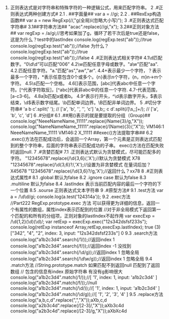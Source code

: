 1. 正则表达式是对字符串和特殊字符的一种逻辑公式，用来匹配字符串。
2 .#正则表达式两种创建方式#
  2.1 . ##字面量##
     var  a = //gi;
  2.2 . ##RexExp构造函数##
     var a = new RegExp(//,"g(全局)i(忽略大小写)");
3 .#正则表达式匹配字符串#
  3.1##字符串方法##
     "acac".replace(//gi,"x");
  3.2##正则对象方法##
      var regExp = /a/gi;//思考如果加了g，循环了若干次后是true还是false，这是为什么？test中的lastIndex
       console.log(regExp.test("ab"));//true
       console.log(regExp.test("ab"));//false 为什么？
       console.log(regExp.test("ab"));//true
       console.log(regExp.test("ab"));//false 
4 .#正则表达式相关字符#
  4.1\d匹配数字。“0\d\d”可以匹配“006”
  4.2\w匹配任意字母或数字。"a\w"匹配"aa".
  4.2.匹配任意字符。"a."匹配"as","aw","ar".
  4.4+表示最少一个字符，？表示最多一个字符，*表示任意包含0个或多个。{n}表示n个字符，{n，m}n->m个字符。
  4.5\s匹配一个空格。
  4.6[]表示范围，[abc]代表abc中任意一个字符。[^代表字符取反]，[^abc]代表非abc中的任意一个字符.
  4.7-代表范围，[a-c3-6]。
  4.8a|b匹配a或者b。
  4.9^表示行开头，^\d表示数字开头，$表示结束，\d$表示数字结尾。\b匹配单词边界。\B匹配非单词边界。
5 .#切分字符串#
  'a b   c'.split(' '); // ['a', 'b', '', '', 'c']
  'a,b;; c  d'.split(/[\s\,\;]+/); // ['a', 'b', 'c', 'd']
6 .#分组#
  6.1 .##用()表示的就是要提取的分组（Group)##
    console.log("NeeeNameName_11111".replace(/Name{3}/g,"X"));
    console.log("NameNameName_11111".replace(/(Name){3}/,"X"));
    VM146:1 NeeeNameName_11111
    VM146:2 X_11111
  ##exec()方法提取字串##
  6.2 .exec()方法在匹配成功后，会返回一个Array，第一个元素是正则表达式匹配到的整个字符串，后面的字符串表示匹配成功的子串。
       exec()方法在匹配失败时返回null.
7 .#贪婪匹配#
  7.1 .正则表达式默认为贪婪模式，尽可能匹配多的字符。
      "12345678".replace(/\d{3,6}/,'X');//默认为贪婪模式  X78
      "12345678".replace(/\d{3,6}?/,'X');//设置为非贪婪模式 在量词后加？X45678
      "12345678".replace(/\d{3,6}?/g,'X');//返回什么？xx78
8 .#正则表达式属性#
  8.1 .global 默认为false
  8.2 .ignore case 默认为false
  8.3 .multiline 默认为false
  8.4 .lastIndex 表示当前匹配内容的最后一个字符的下一个位置
  8.5 .sourse 正则表达式文本字符串
9 .#原型方法#
  9.1 .test方法
   var a = /\d\d/gi;
   console.log(a.test('124314a'));
  9.2 .exec方法   
    //Part222 RegExp.prototype.exec 方法 可以获得更为详细的信息，返回一个有属性的数组，属性index表示匹配到的位置
    //对于非全局模式下返回第一个匹配的和所有的分组项，正则对象的lastIndex不起作用
    var execExp = /\d{1,2}(\d)(\d)/;
    var retExp = execExp.exec("12s342dsfsf233s");
    console.log(retExp instanceof Array,retExp,execExp.lastIndex);
    true (3) ["342", "4", "2", index: 3, input: "12s342dsfsf233s"] 0
  9.3 .search方法
    console.log("a1b2c3d4".search(/1/));//返回index 1
    console.log("a1b2c3d4".search(/f/));//返回index -1 没找到
    console.log("a1b2c3d4".search(/\d/g));//返回index 1 忽略全局
    console.log("a1b2c3d4".search(/\d\w/g));//返回index 1 忽略全局
  9.4 .match方法
    //String.prototype.match 如果匹配不到返回null 匹配到了返回数组
    // 包含的信息有index 原始字符串 有没有g影响很大
    console.log("a1b2c3d4".match(/1/));//[ '1', index: 1, input: 'a1b2c3d4' ]
    console.log("a1b2c3d4".match(/f/));//null
    console.log("a1b2c3d4".match(/\d/));//[ '1', index: 1, input: 'a1b2c3d4' ]
    console.log("a1b2c3d4".match(/\d/g));//[ '1', '2', '3', '4' ]
  9.5 .replace方法
    console.log("a,b,c,d".replace(",","X"));aXb,c,d
    console.log("a2b3c4d".replace(/[2-3]/,"X"));aXb3c4d
    console.log("a2b3c4d".replace(/[2-3]/g,"X"));aXbXc4d
